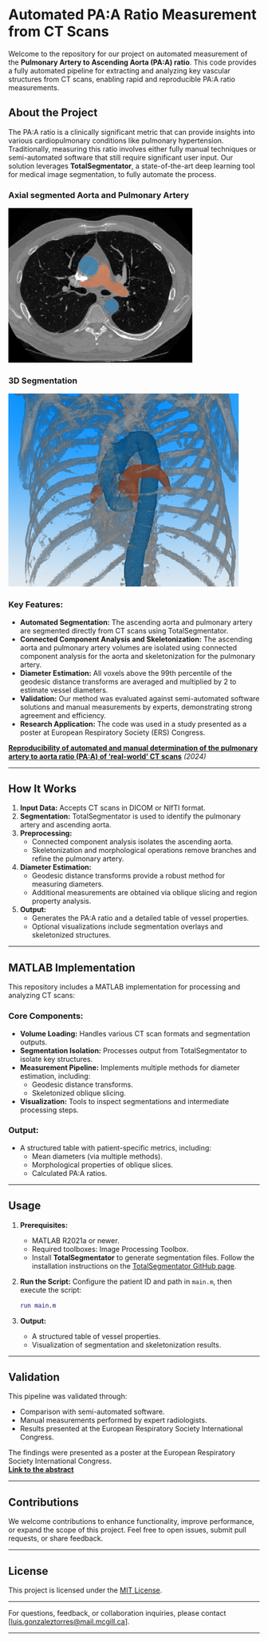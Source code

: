 # Automated PA:A Ratio Measurement from CT Scans 

Welcome to the repository for our project on automated measurement of the **Pulmonary Artery to Ascending Aorta (PA:A) ratio**. This code provides a fully automated pipeline for extracting and analyzing key vascular structures from CT scans, enabling rapid and reproducible PA:A ratio measurements.

## About the Project

The PA:A ratio is a clinically significant metric that can provide insights into various cardiopulmonary conditions like pulmonary hypertension. Traditionally, measuring this ratio involves either fully manual techniques or semi-automated software that still require significant user input. Our solution leverages **TotalSegmentator**, a state-of-the-art deep learning tool for medical image segmentation, to fully automate the process.

### **Axial segmented Aorta and Pulmonary Artery**
![Segmentation on ct](PicturePAA1.png) 

### **3D Segmentation**
![Segmentation alone](Picturepaa3.png)

### Key Features:
- **Automated Segmentation:** The ascending aorta and pulmonary artery are segmented directly from CT scans using TotalSegmentator.
- **Connected Component Analysis and Skeletonization:** The ascending aorta and pulmonary artery volumes are isolated using connected component analysis for the aorta and skeletonization for the pulmonary artery.
- **Diameter Estimation:** All voxels above the 99th percentile of the geodesic distance transforms are averaged and multiplied by 2 to estimate vessel diameters.
- **Validation:** Our method was evaluated against semi-automated software solutions and manual measurements by experts, demonstrating strong agreement and efficiency.
- **Research Application:** The code was used in a study presented as a poster at European Respiratory Society (ERS) Congress. 

[**Reproducibility of automated and manual determination of the pulmonary artery to aorta ratio (PA:A) of ‘real-world’ CT scans**](https://publications.ersnet.org/content/erj/64/suppl68/pa1657) *(2024)*

---

## How It Works


1. **Input Data:** Accepts CT scans in DICOM or NIfTI format.
2. **Segmentation:** TotalSegmentator is used to identify the pulmonary artery and ascending aorta.
3. **Preprocessing:**
   - Connected component analysis isolates the ascending aorta.
   - Skeletonization and morphological operations remove branches and refine the pulmonary artery.
4. **Diameter Estimation:**
   - Geodesic distance transforms provide a robust method for measuring diameters.
   - Additional measurements are obtained via oblique slicing and region property analysis.
5. **Output:** 
   - Generates the PA:A ratio and a detailed table of vessel properties.
   - Optional visualizations include segmentation overlays and skeletonized structures.

---

## MATLAB Implementation

This repository includes a MATLAB implementation for processing and analyzing CT scans:

### Core Components:
- **Volume Loading:** Handles various CT scan formats and segmentation outputs.
- **Segmentation Isolation:** Processes output from TotalSegmentator to isolate key structures.
- **Measurement Pipeline:** Implements multiple methods for diameter estimation, including:
  - Geodesic distance transforms.
  - Skeletonized oblique slicing.
- **Visualization:** Tools to inspect segmentations and intermediate processing steps.

### Output:
- A structured table with patient-specific metrics, including:
  - Mean diameters (via multiple methods).
  - Morphological properties of oblique slices.
  - Calculated PA:A ratios.

---

## Usage

1. **Prerequisites:**
   - MATLAB R2021a or newer.
   - Required toolboxes: Image Processing Toolbox.
   - Install **TotalSegmentator** to generate segmentation files.    Follow the installation instructions on the [TotalSegmentator GitHub page](https://github.com/wasserth/TotalSegmentator).

2. **Run the Script:**
   Configure the patient ID and path in `main.m`, then execute the script:
   ```matlab
   run main.m
   ```

3. **Output:**
   - A structured table of vessel properties.
   - Visualization of segmentation and skeletonization results.

---

## Validation

This pipeline was validated through:
- Comparison with semi-automated software.
- Manual measurements performed by expert radiologists.
- Results presented at the European Respiratory Society International Congress.  

The findings were presented as a poster at the European Respiratory Society International Congress.  
[**Link to the abstract**](https://publications.ersnet.org/content/erj/64/suppl68/pa1657)

---

## Contributions

We welcome contributions to enhance functionality, improve performance, or expand the scope of this project. Feel free to open issues, submit pull requests, or share feedback.

---

## License

This project is licensed under the [MIT License](LICENSE).

---

For questions, feedback, or collaboration inquiries, please contact [luis.gonzaleztorres@mail.mcgill.ca].

---

